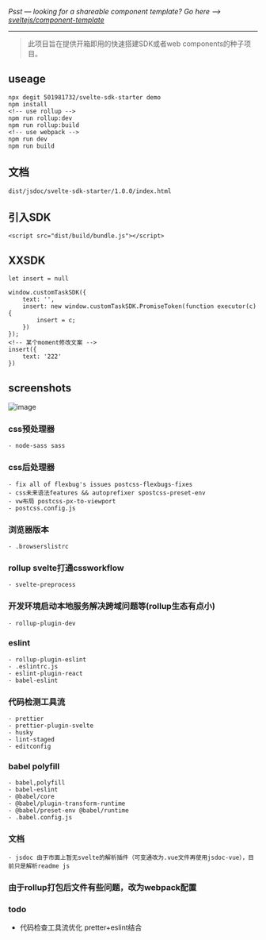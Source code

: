 *Psst — looking for a shareable component template? Go here --> [sveltejs/component-template](https://github.com/sveltejs/component-template)*

---

> 此项目旨在提供开箱即用的快速搭建SDK或者web components的种子项目。

## useage

```
npx degit 501981732/svelte-sdk-starter demo
npm install 
<!-- use rollup -->
npm run rollup:dev 
npm run rollup:build
<!-- use webpack -->
npm run dev
npm run build
```

## 文档

```
dist/jsdoc/svelte-sdk-starter/1.0.0/index.html

```
## 引入SDK
```
<script src="dist/build/bundle.js"></script>
```

## XXSDK

```
let insert = null

window.customTaskSDK({
    text: '',
    insert: new window.customTaskSDK.PromiseToken(function executor(c) {
        insert = c;
    })
});
<!-- 某个moment修改文案 -->
insert({
    text: '222'
})

```

## screenshots

![image](https://pic1.58cdn.com.cn/nowater/cxnomark/n_v2e9b739b0fa1e41cba0b3bccb8e01a282.gif)

### css预处理器
  
    - node-sass sass
  
### css后处理器
  
    - fix all of flexbug's issues postcss-flexbugs-fixes
    - css未来语法features && autoprefixer spostcss-preset-env 
    - vw布局 postcss-px-to-viewport
    - postcss.config.js
  
### 浏览器版本
  
    - .browserslistrc
  
### rollup svelte打通cssworkflow
  
    - svelte-preprocess
### 开发环境启动本地服务解决跨域问题等(rollup生态有点小)
  
    - rollup-plugin-dev
### eslint 
  
    - rollup-plugin-eslint 
    - .eslintrc.js
    - eslint-plugin-react
    - babel-eslint
  

  
### 代码检测工具流
  
    - prettier 
    - prettier-plugin-svelte 
    - husky
    - lint-staged
    - editconfig
  
### babel polyfill

    - babel,polyfill 
    - babel-eslint      
    - @babel/core 
    - @babel/plugin-transform-runtime 
    - @babel/preset-env @babel/runtime 
    - .babel.config.js

### 文档

    - jsdoc 由于市面上暂无svelte的解析插件（可变通改为.vue文件再使用jsdoc-vue），目前只是解析readme js

### 由于rollup打包后文件有些问题，改为webpack配置

### todo
- 代码检查工具流优化 pretter+eslint结合
